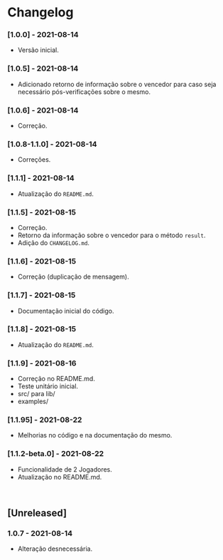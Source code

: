 # Changelog

### [1.0.0] - 2021-08-14 
- Versão inicial.

### [1.0.5] - 2021-08-14 
- Adicionado retorno de informação sobre o vencedor para caso seja necessário pós-verificações sobre o mesmo.

### [1.0.6] - 2021-08-14
- Correção.

### [1.0.8-1.1.0] - 2021-08-14
- Correções.

### [1.1.1] - 2021-08-14 
- Atualização do `README.md`.

### [1.1.5] - 2021-08-15
- Correção.
- Retorno da informação sobre o vencedor para o método `result`.
- Adição do `CHANGELOG.md`.

### [1.1.6] - 2021-08-15
- Correção (duplicação de mensagem).

### [1.1.7] - 2021-08-15
- Documentação inicial do código.

### [1.1.8] - 2021-08-15
- Atualização do `README.md`.

### [1.1.9] - 2021-08-16
- Correção no README.md.
- Teste unitário inicial.
- src/ para lib/
- examples/

### [1.1.95] - 2021-08-22
- Melhorias no código e na documentação do mesmo.

### [1.1.2-beta.0] - 2021-08-22
- Funcionalidade de 2 Jogadores.
- Atualização no README.md.

<br />

## [Unreleased]
### 1.0.7 - 2021-08-14 
- Alteração desnecessária.
